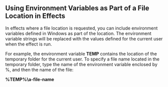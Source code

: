 ## Using Environment Variables as Part of a File Location in Effects

In effects where a file location is requested, you can include environment variables defined in Windows as part of the location. The environment variable strings will be replaced with the values defined for the current user when the effect is run.

For example, the environment variable **TEMP** contains the location of the temporary folder for the current user. To specify a file name located in the temporary folder, type the name of the environment variable enclosed by %, and then the name of the file:

**%TEMP%\a-file-name**